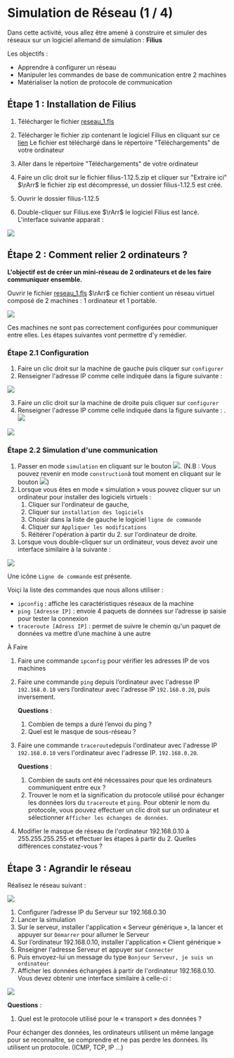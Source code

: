 # Simulation de Réseau (1 / 4)

Dans cette activité, vous allez être amené à construire et simuler des réseaux sur un logiciel allemand de simulation : __Filius__

Les objectifs :

- Apprendre à configurer un réseau
- Manipuler les commandes de base de communication entre 2 machines
- Matérialiser la notion de protocole de communication

## Étape 1 : Installation de Filius

1. Télécharger le fichier [reseau_1.fls](reseau_1.fls)

2. Télécharger le fichier zip contenant le logiciel Filius en cliquant sur ce [lien](../filius-1.12.5.zip) Le fichier est téléchargé dans le répertoire "Téléchargements" de votre ordinateur

3. Aller dans le répertoire "Téléchargements" de votre ordinateur

4. Faire un clic droit sur le fichier filius-1.12.5.zip et cliquer sur "Extraire ici" $`\rArr`$ le fichier zip est décompressé, un dossier filius-1.12.5 est créé.

5. Ouvrir le dossier filius-1.12.5

6. Double-cliquer sur Filius.exe $`\rArr`$ le logiciel Filius est lancé. L'interface suivante apparait :

![](./assets/filius_1.png)

## Étape 2 : Comment relier 2 ordinateurs ?

__L'objectif est de créer un mini-réseau de 2 ordinateurs et de les faire communiquer ensemble.__

Ouvrir le fichier [reseau_1.fls](reseau_1.fls) $`\rArr`$ ce fichier contient un réseau virtuel composé de 2 machines : 1 ordinateur et 1 portable. 

![](./assets/filius_3.png)

Ces machines ne sont pas correctement configurées pour communiquer entre elles. Les étapes suivantes vont permettre d'y remédier.

### Étape 2.1 Configuration

1. Faire un clic droit sur la machine de gauche puis cliquer sur `configurer`
2. Renseigner l'adresse IP comme celle indiquée dans la figure suivante :

![](./assets/filius_4.png)

3. Faire un clic droit sur la machine de droite puis cliquer sur `configurer`
4. Renseigner l'adresse IP comme celle indiquée dans la figure suivante :
. 
![](./assets/filius_5.png)

![](./assets/filius_6.png)

### Étape 2.2 Simulation d'une communication

1. Passer en mode `simulation` en cliquant sur le bouton ![](./assets/simulation.png). (N.B : Vous pouvez revenir en mode `construction`à tout moment en cliquant sur le bouton ![](./assets/construction.png))
2. Lorsque vous êtes en mode « simulation » vous pouvez cliquer sur un ordinateur pour installer des logiciels virtuels :
	1. Cliquer sur l'ordinateur de gauche,
	2. Cliquer sur `installation des logiciels` 
	3. Choisir dans la liste de gauche le logiciel `ligne de commande`
	4. Cliquer sur `Appliquer les modifications`
	5. Réitérer l'opération à partir du 2. sur l'ordinateur de droite.
3. Lorsque vous double-cliquer sur un ordinateur, vous devez avoir une interface similaire à la suivante :

![](./assets/filius_7.png)

Une icône `Ligne de commande` est présente.

Voiçi la liste des commandes que nous allons utiliser :

- `ipconfig` : affiche les caractéristiques réseaux de la machine
- `ping [Adresse IP]` : envoie 4 paquets de données sur l’adresse ip saisie pour tester la connexion
- `traceroute [Adress IP]` : permet de suivre le chemin qu'un paquet de données va mettre d’une
machine à une autre

À Faire

1. Faire une commande `ipconfig` pour vérifier les adresses IP de vos machines
2. Faire une commande `ping` depuis l’ordinateur avec l'adresse IP `192.168.0.10` vers l’ordinateur avec l'adresse IP `192.168.0.20`, puis inversement.

   __Questions__ :

   1. Combien de temps a duré l’envoi du ping ?
   2. Quel est le masque de sous-réseau ?

3. Faire une commande `traceroute`depuis l'ordinateur avec l'adresse IP `192.168.0.10` vers l'ordinateur avec l'adresse IP. `192.168.0.20`.

   __Questions__ :

   1. Combien de sauts ont été nécessaires pour que les ordinateurs communiquent entre eux ?
   3. Trouver le nom et la signification du protocole utilisé pour échanger les données lors du `traceroute` et `ping`. Pour obtenir le nom du protocole, vous pouvez effectuer un clic droit sur un ordinateur et sélectionner `Afficher les échanges de données`.
   
4. Modifier le masque de réseau de l'ordinateur 192.168.0.10 à 255.255.255.255 et effectuer les étapes à partir du 2. Quelles différences constatez-vous ?

## Étape 3 : Agrandir le réseau

Réalisez le réseau suivant :

![](./assets/filius_8.png)

1. Configurer l’adresse IP du Serveur sur 192.168.0.30
2. Lancer la simulation
3. Sur le serveur, installer l'application « Serveur générique », la lancer et appuyer sur `Démarrer` pour allumer le Serveur
4. Sur l’ordinateur 192.168.0.10, installer l'application « Client générique »
5. Rnseigner l'adresse Serveur et appuyer sur `Connecter`
6. Puis envoyez-lui un message du type `Bonjour Serveur, je suis un ordinateur`
7. Afficher les données échangées à partir de l'ordinateur 192.168.0.10. Vous devez obtenir une interface similaire à celle-ci :

![](./assets/filius_9.png)

   __Questions__ :

   1. Quel est le protocole utilisé pour le « transport » des données ?

Pour échanger des données, les ordinateurs utilisent un même langage pour se reconnaître, se comprendre et ne pas perdre les données. Ils utilisent un protocole. (ICMP, TCP, IP …)
